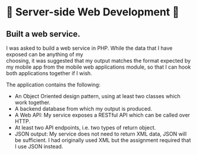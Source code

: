 # :file_folder: Server-side Web Development :file_folder:
## Built	a	web	service.

I was asked to build	a	web	service	in	PHP.		While	the	data	that	I have	exposed	can	be	anything	of	my	
choosing,	it	was	suggested	that	my	output	matches	the	format	expected	by	my	mobile	app	from	the	
mobile	web	applications	module,	so	that	I	can	hook	both	applications	together	if	I	wish.

The	application	contains the	following:

* An	Object	Oriented	design	pattern,	using	at	least	two	classes	which	work	together.
* A	backend	database	from	which	my	output	is	produced.
* A	Web	API:		My	service	exposes	a	RESTful	API	which	can	be	called	over	HTTP.
* At	least	two	API	endpoints,	i.e.	two	types	of	return	object.
* JSON	output:		My	service	does	not	need	to	return	XML	data,	JSON	will	be	sufficient.  I had originally used XML but the assignment required that I use JSON instead.
